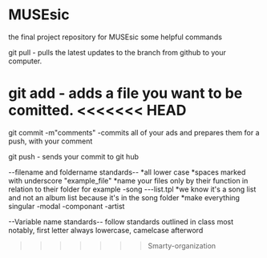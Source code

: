 # MUSEsic
the final project repository for MUSEsic
some helpful commands

git pull - pulls the latest updates to the branch from github to your computer.

git add - adds a file you want to be comitted.
<<<<<<< HEAD
=======

git commit -m"comments" -commits all of your ads and prepares them for a push, with your comment

git push - sends your commit to git hub


--filename and foldername standards--
*all lower case
*spaces marked with underscore "example_file"
*name your files only by their function in relation to their folder
    for example 
    -song
    ---list.tpl
    *we know it's a song list and not an album list because it's in the song folder
*make everything singular
    -modal
    -componant
    -artist

--Variable name standards--
follow standards outlined in class
most notably, first letter always lowercase, camelcase afterword
>>>>>>> Smarty-organization
